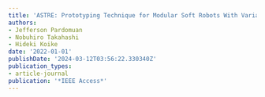 ```yaml
---
title: 'ASTRE: Prototyping Technique for Modular Soft Robots With Variable Stiffness'
authors:
- Jefferson Pardomuan
- Nobuhiro Takahashi
- Hideki Koike
date: '2022-01-01'
publishDate: '2024-03-12T03:56:22.330340Z'
publication_types:
- article-journal
publication: '*IEEE Access*'
---
```

